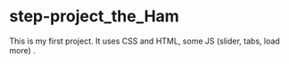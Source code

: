 # step-project_the_Ham
This is my first project. It uses CSS and HTML, some JS (slider, tabs, load more) .
